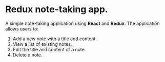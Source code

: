 # Redux note-taking app.

A simple note-taking application using **React** and **Redux**. The application allows users to:

1. Add a new note with a title and content.
2. View a list of existing notes.
3. Edit the title and content of a note.
4. Delete a note.

